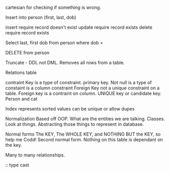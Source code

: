 cartesian for checking if something is wrong.

Insert into person (first, last, dob)

insert require record doesn't exist
update require record exists
delete require record exists

Select last, first dob
from person
where dob = 

DELETE from person

Truncate - DDL not DML. Removes all rows from a table.

Relations table

contraint
Key is a type of constraint. primary key.
Not null is a type of constaint is a column constraint
Foreign Key not a unique constraint on a table.
Foreign key is a contraint on column.
UNIQUE key or candidate key.
Person and cat

Index
represents sorted values
can be unique or allow dupes


Normalization
Based off OOP. What are the entities we are talking. Classes. Look at things. Abstracting those things to represent in database.

Normal forms
The KEY, The WHOLE KEY, and NOTHING BUT the KEY, so help me Codd!
Second normal form. Nothing on this table is dependant on the key.

Many to many relationships.

:: type cast

